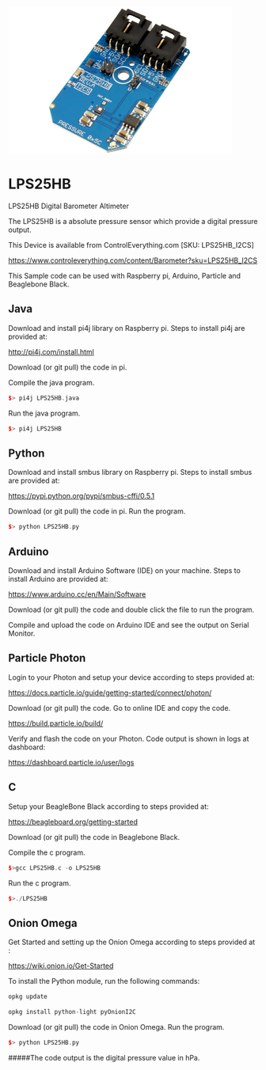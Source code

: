 [![LPS25HB](LPS25HB_I2CS.png)](https://www.controleverything.com/content/Barometer?sku=LPS25HB_I2CS)
# LPS25HB
LPS25HB Digital Barometer Altimeter

The LPS25HB is a absolute pressure sensor which provide a digital pressure output.

This Device is available from ControlEverything.com [SKU: LPS25HB_I2CS]

https://www.controleverything.com/content/Barometer?sku=LPS25HB_I2CS

This Sample code can be used with Raspberry pi, Arduino, Particle and Beaglebone Black.

## Java
Download and install pi4j library on Raspberry pi. Steps to install pi4j are provided at:

http://pi4j.com/install.html

Download (or git pull) the code in pi.

Compile the java program.
```cpp
$> pi4j LPS25HB.java
```

Run the java program.
```cpp
$> pi4j LPS25HB
```

## Python
Download and install smbus library on Raspberry pi. Steps to install smbus are provided at:

https://pypi.python.org/pypi/smbus-cffi/0.5.1

Download (or git pull) the code in pi. Run the program.

```cpp
$> python LPS25HB.py
```

## Arduino
Download and install Arduino Software (IDE) on your machine. Steps to install Arduino are provided at:

https://www.arduino.cc/en/Main/Software

Download (or git pull) the code and double click the file to run the program.

Compile and upload the code on Arduino IDE and see the output on Serial Monitor.


## Particle Photon

Login to your Photon and setup your device according to steps provided at:

https://docs.particle.io/guide/getting-started/connect/photon/

Download (or git pull) the code. Go to online IDE and copy the code.

https://build.particle.io/build/

Verify and flash the code on your Photon. Code output is shown in logs at dashboard:

https://dashboard.particle.io/user/logs

## C

Setup your BeagleBone Black according to steps provided at:

https://beagleboard.org/getting-started

Download (or git pull) the code in Beaglebone Black.

Compile the c program.
```cpp
$>gcc LPS25HB.c -o LPS25HB
```
Run the c program.
```cpp
$>./LPS25HB
```

## Onion Omega

Get Started and setting up the Onion Omega according to steps provided at :

https://wiki.onion.io/Get-Started

To install the Python module, run the following commands:
```cpp
opkg update
```
```cpp
opkg install python-light pyOnionI2C
```

Download (or git pull) the code in Onion Omega. Run the program.

```cpp
$> python LPS25HB.py
```
#####The code output is the digital pressure value in hPa.
